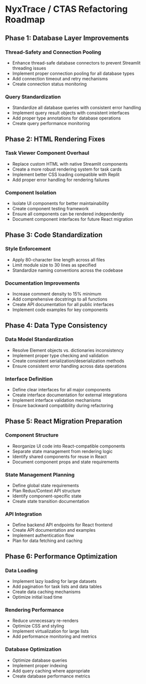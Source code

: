 # NyxTrace / CTAS Refactoring Roadmap

## Phase 1: Database Layer Improvements

### Thread-Safety and Connection Pooling
- Enhance thread-safe database connectors to prevent Streamlit threading issues
- Implement proper connection pooling for all database types
- Add connection timeout and retry mechanisms
- Create connection status monitoring

### Query Standardization
- Standardize all database queries with consistent error handling
- Implement query result objects with consistent interfaces
- Add proper type annotations for database operations
- Create query performance monitoring

## Phase 2: HTML Rendering Fixes

### Task Viewer Component Overhaul
- Replace custom HTML with native Streamlit components
- Create a more robust rendering system for task cards
- Implement better CSS loading compatible with Replit
- Add proper error handling for rendering failures

### Component Isolation
- Isolate UI components for better maintainability
- Create component testing framework
- Ensure all components can be rendered independently
- Document component interfaces for future React migration

## Phase 3: Code Standardization

### Style Enforcement
- Apply 80-character line length across all files
- Limit module size to 30 lines as specified
- Standardize naming conventions across the codebase

### Documentation Improvements
- Increase comment density to 15% minimum
- Add comprehensive docstrings to all functions
- Create API documentation for all public interfaces
- Implement code examples for key components

## Phase 4: Data Type Consistency

### Data Model Standardization
- Resolve Element objects vs. dictionaries inconsistency
- Implement proper type checking and validation
- Create consistent serialization/deserialization methods
- Ensure consistent error handling across data operations

### Interface Definition
- Define clear interfaces for all major components
- Create interface documentation for external integrations
- Implement interface validation mechanisms
- Ensure backward compatibility during refactoring

## Phase 5: React Migration Preparation

### Component Structure
- Reorganize UI code into React-compatible components
- Separate state management from rendering logic
- Identify shared components for reuse in React
- Document component props and state requirements

### State Management Planning
- Define global state requirements
- Plan Redux/Context API structure
- Identify component-specific state
- Create state transition documentation

### API Integration
- Define backend API endpoints for React frontend
- Create API documentation and examples
- Implement authentication flow
- Plan for data fetching and caching

## Phase 6: Performance Optimization

### Data Loading
- Implement lazy loading for large datasets
- Add pagination for task lists and data tables
- Create data caching mechanisms
- Optimize initial load time

### Rendering Performance
- Reduce unnecessary re-renders
- Optimize CSS and styling
- Implement virtualization for large lists
- Add performance monitoring and metrics

### Database Optimization
- Optimize database queries
- Implement proper indexing
- Add query caching where appropriate
- Create database performance metrics